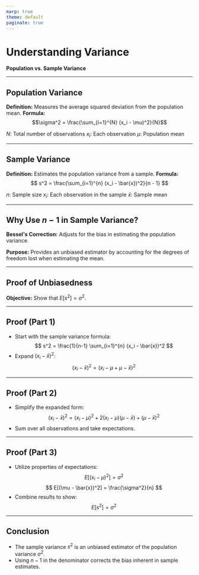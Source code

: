 ```yaml
---
marp: true
theme: default
paginate: true
---
```


# Understanding Variance

**Population vs. Sample Variance**

---

## Population Variance

**Definition:** Measures the average squared deviation from the population mean.
**Formula:**
$$\sigma^2 = \frac{\sum_{i=1}^{N} (x_i - \mu)^2}{N}$$

$N$: Total number of observations
$x_i$: Each observation
$\mu$: Population mean

---

## Sample Variance

**Definition:** Estimates the population variance from a sample.
**Formula:**
$$
s^2 = \frac{\sum_{i=1}^{n} (x_i - \bar{x})^2}{n - 1}
$$

$n$: Sample size
$x_i$: Each observation in the sample
$\bar{x}$: Sample mean

---

## Why Use $n - 1$ in Sample Variance?

**Bessel's Correction:** Adjusts for the bias in estimating the population variance.

**Purpose:** Provides an unbiased estimator by accounting for the degrees of freedom lost when estimating the mean.

---

## Proof of Unbiasedness

**Objective:** Show that $E[s^2] = \sigma^2$.

---

## Proof (Part 1)

- Start with the sample variance formula:
  $$
  s^2 = \frac{1}{n-1} \sum_{i=1}^{n} (x_i - \bar{x})^2
  $$
- Expand $(x_i - \bar{x})^2$:
  $$
  (x_i - \bar{x})^2 = (x_i - \mu + \mu - \bar{x})^2
$$

---

## Proof (Part 2)

- Simplify the expanded form:
  $$
  (x_i - \bar{x})^2 = (x_i - \mu)^2 + 2(x_i - \mu)(\mu - \bar{x}) + (\mu - \bar{x})^2
  $$
- Sum over all observations and take expectations.

---

## Proof (Part 3)

- Utilize properties of expectations:
  $$
  E[(x_i - \mu)^2] = \sigma^2
  $$
  $$
  E[(\mu - \bar{x})^2] = \frac{\sigma^2}{n}
  $$
- Combine results to show:
  $$
  E[s^2] = \sigma^2
  $$

---

## Conclusion

- The sample variance $s^2$ is an unbiased estimator of the population variance $\sigma^2$.
- Using $n - 1$ in the denominator corrects the bias inherent in sample estimates.

